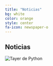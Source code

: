 ```yaml
---
title: "Noticias"
bg: white
color: orange
style: center
fa-icon: newspaper-o
---
```


## Noticias 
![Tayer de Python](https://raw.githubusercontent.com/fifabsas/talleresfifabsas/master/difusion.png)














